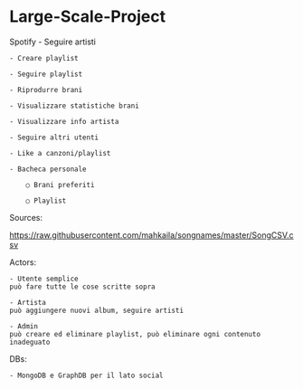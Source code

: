 # Large-Scale-Project

Spotify
	- Seguire artisti
	
	- Creare playlist
	
	- Seguire playlist
	
	- Riprodurre brani
	
	- Visualizzare statistiche brani
	
	- Visualizzare info artista
	
	- Seguire altri utenti
	
	- Like a canzoni/playlist
	
	- Bacheca personale
	
		○ Brani preferiti
		
		○ Playlist
		
Sources:
		
https://raw.githubusercontent.com/mahkaila/songnames/master/SongCSV.csv

Actors:

	- Utente semplice
	può fare tutte le cose scritte sopra
	
	- Artista
	può aggiungere nuovi album, seguire artisti
	
	- Admin
	può creare ed eliminare playlist, può eliminare ogni contenuto inadeguato
	
	
DBs:

	- MongoDB e GraphDB per il lato social
	
	
